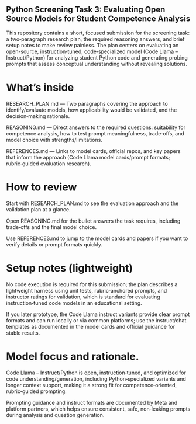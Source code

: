 ## Python Screening Task 3: Evaluating Open Source Models for Student Competence Analysis

This repository contains a short, focused submission for the screening task: a two‑paragraph research plan, the required reasoning answers, and brief setup notes to make review painless. The plan centers on evaluating an open-source, instruction‑tuned, code‑specialized model (Code Llama – Instruct/Python) for analyzing student Python code and generating probing prompts that assess conceptual understanding without revealing solutions.

# What’s inside

RESEARCH_PLAN.md — Two paragraphs covering the approach to identify/evaluate models, how applicability would be validated, and the decision‑making rationale.

REASONING.md — Direct answers to the required questions: suitability for competence analysis, how to test prompt meaningfulness, trade‑offs, and model choice with strengths/limitations.

REFERENCES.md — Links to model cards, official repos, and key papers that inform the approach (Code Llama model cards/prompt formats; rubric‑guided evaluation research).

# How to review

Start with RESEARCH_PLAN.md to see the evaluation approach and the validation plan at a glance.

Open REASONING.md for the bullet answers the task requires, including trade‑offs and the final model choice.

Use REFERENCES.md to jump to the model cards and papers if you want to verify details or prompt formats quickly.

# Setup notes (lightweight)

No code execution is required for this submission; the plan describes a lightweight harness using unit tests, rubric‑anchored prompts, and instructor ratings for validation, which is standard for evaluating instruction‑tuned code models in an educational setting.

If you later prototype, the Code Llama instruct variants provide clear prompt formats and can run locally or via common platforms; use the instruct/chat templates as documented in the model cards and official guidance for stable results.

# Model focus and rationale.

Code Llama – Instruct/Python is open, instruction‑tuned, and optimized for code understanding/generation, including Python‑specialized variants and longer context support, making it a strong fit for competence‑oriented, rubric‑guided prompting.

Prompting guidance and instruct formats are documented by Meta and platform partners, which helps ensure consistent, safe, non‑leaking prompts during analysis and question generation.
